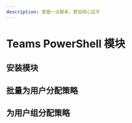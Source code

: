 ```yaml
---
description: 掌握一点脚本，更加得心应手
---
```


# Teams PowerShell 模块

## 安装模块

## 批量为用户分配策略

## 为用户组分配策略







